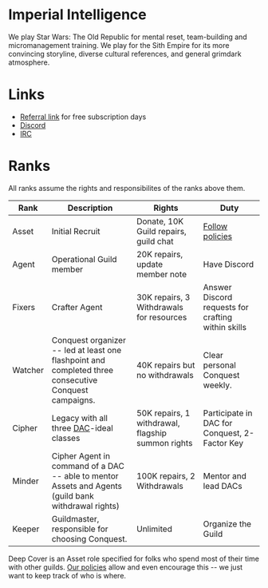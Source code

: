 # Imperial Intelligence

We play Star Wars: The Old Republic for mental reset, team-building and micromanagement training. We play for the Sith Empire for its more convincing storyline, diverse cultural references, and general grimdark atmosphere.

# Links
* [Referral link](http://www.swtor.com/r/W66QK5) for free subscription days
* [Discord](https://discord.gg/VMrmRdV)
* [IRC](ircs://irc.aninix.net:6697/#dromundkaas)


# Ranks
All ranks assume the rights and responsibilites of the ranks above them.

| Rank | Description | Rights | Duty |
|---|---|---|---|
| Asset | Initial Recruit | Donate, 10K Guild repairs, guild chat | [Follow policies](./Policies.md) |
| Agent | Operational Guild member | 20K repairs, update member note | Have Discord |
| Fixers | Crafter Agent | 30K repairs, 3 Withdrawals for resources | Answer Discord requests for crafting within skills |
| Watcher | Conquest organizer -- led at least one flashpoint and completed three consecutive Conquest campaigns. | 40K repairs but no withdrawals | Clear personal Conquest weekly. |
| Cipher | Legacy with all three [DAC](./Guides.md)-ideal classes | 50K repairs, 1 withdrawal, flagship summon rights | Participate in DAC for Conquest, 2-Factor Key |
| Minder | Cipher Agent in command of a DAC -- able to mentor Assets and Agents (guild bank withdrawal rights) | 100K repairs, 2 Withdrawals | Mentor and lead DACs |
| Keeper | Guildmaster, responsible for choosing Conquest. | Unlimited | Organize the Guild |

Deep Cover is an Asset role specified for folks who spend most of their time with other guilds. [Our policies](./Policies.md) allow and even encourage this -- we just want to keep track of who is where.
